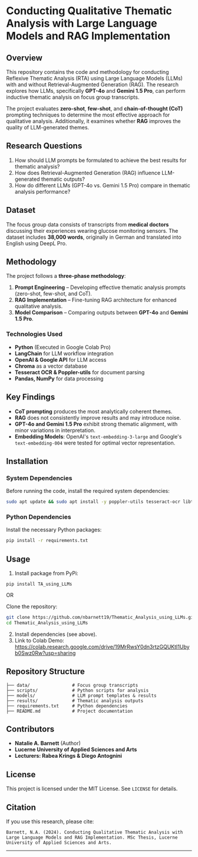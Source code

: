 # Conducting Qualitative Thematic Analysis with Large Language Models and RAG Implementation

## Overview
This repository contains the code and methodology for conducting Reflexive Thematic Analysis (RTA) using Large Language Models (LLMs) with and without Retrieval-Augmented Generation (RAG). The research explores how LLMs, specifically **GPT-4o** and **Gemini 1.5 Pro**, can perform inductive thematic analysis on focus group transcripts.

The project evaluates **zero-shot**, **few-shot**, and **chain-of-thought (CoT)** prompting techniques to determine the most effective approach for qualitative analysis. Additionally, it examines whether **RAG** improves the quality of LLM-generated themes.

## Research Questions
1. How should LLM prompts be formulated to achieve the best results for thematic analysis?
2. How does Retrieval-Augmented Generation (RAG) influence LLM-generated thematic outputs?
3. How do different LLMs (GPT-4o vs. Gemini 1.5 Pro) compare in thematic analysis performance?

## Dataset
The focus group data consists of transcripts from **medical doctors** discussing their experiences wearing glucose monitoring sensors. The dataset includes **38,000 words**, originally in German and translated into English using DeepL Pro.

## Methodology
The project follows a **three-phase methodology**:
1. **Prompt Engineering** – Developing effective thematic analysis prompts (zero-shot, few-shot, and CoT).
2. **RAG Implementation** – Fine-tuning RAG architecture for enhanced qualitative analysis.
3. **Model Comparison** – Comparing outputs between **GPT-4o** and **Gemini 1.5 Pro**.

### Technologies Used
- **Python** (Executed in Google Colab Pro)
- **LangChain** for LLM workflow integration
- **OpenAI & Google API** for LLM access
- **Chroma** as a vector database
- **Tesseract OCR & Poppler-utils** for document parsing
- **Pandas, NumPy** for data processing

## Key Findings
- **CoT prompting** produces the most analytically coherent themes.
- **RAG** does not consistently improve results and may introduce noise.
- **GPT-4o and Gemini 1.5 Pro** exhibit strong thematic alignment, with minor variations in interpretation.
- **Embedding Models**: OpenAI's `text-embedding-3-large` and Google's `text-embedding-004` were tested for optimal vector representation.

## Installation
### System Dependencies
Before running the code, install the required system dependencies:
```sh
sudo apt update && sudo apt install -y poppler-utils tesseract-ocr libtesseract-dev libleptonica-dev
```

### Python Dependencies
Install the necessary Python packages:
```sh
pip install -r requirements.txt
```

## Usage
1. Install package from PyPi:
```
pip install TA_using_LLMs
```
OR

Clone the repository:
   ```sh
   git clone https://github.com/nbarnett19/Thematic_Analysis_using_LLMs.git
   cd Thematic_Analysis_using_LLMs
   ```
2. Install dependencies (see above).
3. Link to Colab Demo: https://colab.research.google.com/drive/19MrRwsY0dn3rtzGQUKtI1Ubyb0Swz0Rw?usp=sharing 

## Repository Structure
```
├── data/                # Focus group transcripts
├── scripts/             # Python scripts for analysis
├── models/              # LLM prompt templates & results
├── results/             # Thematic analysis outputs
├── requirements.txt     # Python dependencies
├── README.md            # Project documentation
```

## Contributors
- **Natalie A. Barnett** (Author)
- **Lucerne University of Applied Sciences and Arts**
- **Lecturers: Rabea Krings & Diego Antognini**

## License
This project is licensed under the MIT License. See `LICENSE` for details.

## Citation
If you use this research, please cite:
```
Barnett, N.A. (2024). Conducting Qualitative Thematic Analysis with Large Language Models and RAG Implementation. MSc Thesis, Lucerne University of Applied Sciences and Arts.
```

---

